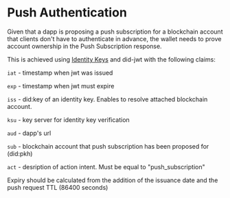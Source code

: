 # Push Authentication

Given that a dapp is proposing a push subscription for a blockchain account that clients don't have to authenticate in advance, the wallet needs to prove account ownership in the Push Subscription response.

This is achieved using [Identity Keys](../../servers/keys/identity-keys) and did-jwt with the following claims:

`iat` - timestamp when jwt was issued

`exp` - timestamp when jwt must expire

`iss` - did:key of an identity key. Enables to resolve attached blockchain account.

`ksu` - key server for identity key verification

`aud` - dapp's url

`sub` - blockchain account that push subscription has been proposed for (did:pkh)

`act` - desription of action intent. Must be equal to "push_subscription"

Expiry should be calculated from the addition of the issuance date and the push request TTL (86400 seconds)
 
